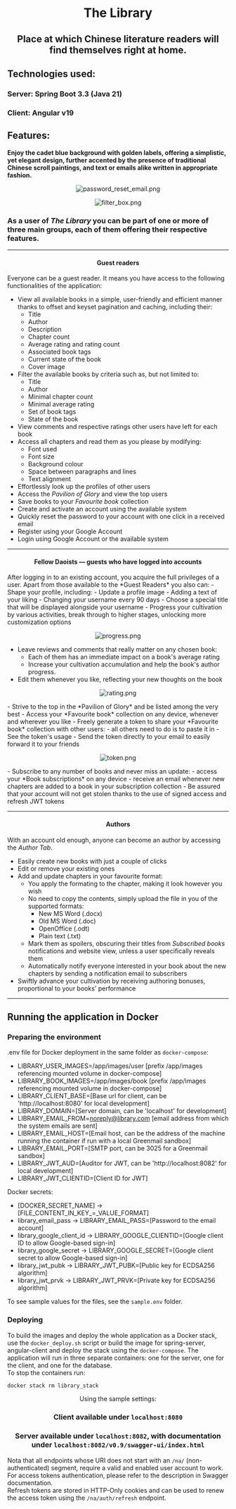 <center>

# The Library

## Place at which Chinese literature readers will find themselves right at home.

</center>

## Technologies used:

### Server: Spring Boot 3.3 (Java 21)

### Client: Angular v19

## Features:

**Enjoy the cadet blue background with golden labels, offering a simplistic, yet elegant design, further accented by the
presence of traditional Chinese
scroll paintings, and text or emails alike written in appropriate fashion.**

<center>

![password_reset_email.png](readmeAssets/password_reset_email.png)
</center>

<center>

![filter_box.png](readmeAssets/filter_box.png)
</center>

### As a user of *The Library* you can be part of one or more of three main groups, each of them offering their respective features.

----
<center>

#### Guest readers

</center>

Everyone can be a guest reader. It means you have access to the following functionalities of the application:

- View all available books in a simple, user-friendly and efficient manner thanks to offset and keyset pagination and
  caching, including their:
    - Title
    - Author
    - Description
    - Chapter count
    - Average rating and rating count
    - Associated book tags
    - Current state of the book
    - Cover image
- Filter the available books by criteria such as, but not limited to:
    - Title
    - Author
    - Minimal chapter count
    - Minimal average rating
    - Set of book tags
    - State of the book
- View comments and respective ratings other users have left for each book
- Access all chapters and read them as you please by modifying:
    - Font used
    - Font size
    - Background colour
    - Space between paragraphs and lines
    - Text alignment
- Effortlessly look up the profiles of other users
- Access the *Pavilion of Glory* and view the top users
- Save books to your *Favourite book* collection
- Create and activate an account using the available system
- Quickly reset the password to your account with one click in a received email
- Register using your Google Account
- Login using Google Account or the available system

----
<center>

#### Fellow Daoists — guests who have logged into accounts

</center>
After logging in to an existing account, you acquire the full privileges of a user.
Apart from those available to the *Guest Readers* you also can:
- Shape your profile, including:
    - Update a profile image
    - Adding a text of your liking
    - Changing your username every 90 days
    - Choose a special title that will be displayed alongside your username
    - Progress your cultivation by various activities,
break through to higher stages, unlocking more customization options  
<center> 

![progress.png](readmeAssets/progress.png)
</center>

- Leave reviews and comments that really matter on any chosen book:
    - Each of them has an immediate impact on a book's average rating
    - Increase your cultivation accumulation and help the book's author progress.
- Edit them whenever you like, reflecting your new thoughts on the book
<center>

![rating.png](readmeAssets/rating.png)
</center>
- Strive to the top in the *Pavilion of Glory* and be listed among the very best
- Access your *Favourite book* collection on any device, whenever and wherever you like
    - Freely generate a token to share your *Favourite book* collection with other users:
        - all others need to do is to paste it in
        - See the token's usage
        - Send the token directly to your email to easily forward it to your friends
<center>

![token.png](readmeAssets/token.png)
</center>
- Subscribe to any number of books and never miss an update:
    - access your *Book subscriptions* on any device
    - receive an email whenever new chapters are added to a book in your subscription collection
- Be assured that your account will not get stolen thanks to the use of signed access and refresh JWT tokens

----
<center>

#### Authors

</center>

With an account old enough, anyone can become an author by accessing the *Author Tab*.
- Easily create new books with just a couple of clicks
- Edit or remove your existing ones
- Add and update chapters in your favourite format:
    - You apply the formating to the chapter, making it look however you wish
    - No need to copy the contents, simply upload the file in you of the supported formats:
        - New MS Word (.docx)
        - Old MS Word (.doc)
        - OpenOffice (.odt)
        - Plain text (.txt)
    - Mark them as spoilers, obscuring their titles from *Subscribed books* notifications and website view, unless a
      user specifically reveals them
    - Automatically notify everyone interested in your book about the new chapters by sending a notification email to subscribers
- Swiftly advance your cultivation by receiving authoring bonuses, proportional to your books' performance

----

## Running the application in Docker

### Preparing the environment

.env file for Docker deployment in the same folder as `docker-compose`:

- LIBRARY_USER_IMAGES=/app/images/user [prefix /app/images referencing mounted volume in docker-compose]
- LIBRARY_BOOK_IMAGES=/app/images/book [prefix /app/images referencing mounted volume in docker-compose]
- LIBRARY_CLIENT_BASE=[Base url for client, can be 'http://localhost:8080' for local development]
- LIBRARY_DOMAIN=[Server domain, can be 'localhost' for development]
- LIBRARY_EMAIL_FROM=noreply@library.com [email address from which the system emails are sent]
- LIBRARY_EMAIL_HOST=[Email host, can be the address of the machine running the container if run with a local Greenmail sandbox]
- LIBRARY_EMAIL_PORT=[SMTP port, can be 3025 for a Greenmail sandbox]
- LIBRARY_JWT_AUD=[Auditor for JWT, can be 'http://localhost:8082' for local development]
- LIBRARY_JWT_CLIENTID=[Client ID for JWT]

Docker secrets:

- [DOCKER_SECRET_NAME] → [FILE_CONTENT_IN_KEY_=_VALUE_FORMAT]
- library_email_pass → LIBRARY_EMAIL_PASS=[Password to the email account]
- library_google_client_id → LIBRARY_GOOGLE_CLIENTID=[Google client ID to allow Google-based sign-in]
- library_google_secret → LIBRARY_GOOGLE_SECRET=[Google client secret to allow Google-based sign-in]
- library_jwt_pubk → LIBRARY_JWT_PUBK=[Public key for ECDSA256 algorithm]
- library_jwt_prvk → LIBRARY_JWT_PRVK=[Private key for ECDSA256 algorithm]

To see sample values for the files, see the `sample.env` folder.

### Deploying

To build the images and deploy the whole application as a Docker stack,
use the `docker_deploy.sh` script or build the image for spring-server,
angular-client and deploy the stack using the `docker-compose`.
The application will run in three separate containers: one for the server, one for the client, and one for the database.  
To stop the containers run:
```bash
docker stack rm library_stack
```


<center>

Using the sample settings:  
### **Client available under `localhost:8080`**  
### **Server available under `localhost:8082`, with documentation under `localhost:8082/v0.9/swagger-ui/index.html`**
</center>

Nota that all endpoints whose URI does not start with an `/na/` (non-authenticated) segment,
require a valid and enabled user account to work.
For access tokens authentication, please refer to the description in Swagger documentation.  
Refresh tokens are stored in HTTP-Only cookies 
and can be used to renew the access token using the `/na/auth/refresh` endpoint.